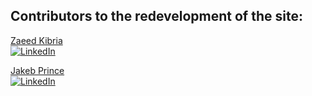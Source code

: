 ## Contributors to the redevelopment of the site:

[Zaeed Kibria](https://github.com/ZaeedKibria) <br/>[![LinkedIn][linkedin-shield]](https://www.linkedin.com/in/zaeedkibria/)

[Jakeb Prince](https://github.com/PrinceJakeb) <br/>[![LinkedIn][linkedin-shield]](https://www.linkedin.com/in/jakeb-prince-5563181ab/)
<br/>
<br/>

[linkedin-shield]: https://img.shields.io/badge/-LinkedIn-black.svg?style=for-the-badge&logo=linkedin&colorB=555

[linkedin-url]: https://linkedin.com/in/othneildrew

